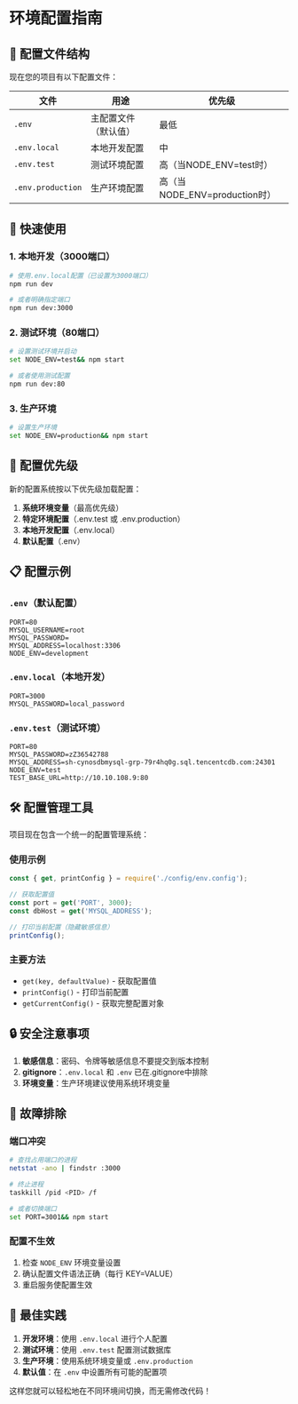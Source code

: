# 环境配置指南

## 📁 配置文件结构

现在您的项目有以下配置文件：

| 文件 | 用途 | 优先级 |
|------|------|--------|
| `.env` | 主配置文件（默认值） | 最低 |
| `.env.local` | 本地开发配置 | 中 |
| `.env.test` | 测试环境配置 | 高（当NODE_ENV=test时） |
| `.env.production` | 生产环境配置 | 高（当NODE_ENV=production时） |

## 🚀 快速使用

### 1. 本地开发（3000端口）
```bash
# 使用.env.local配置（已设置为3000端口）
npm run dev

# 或者明确指定端口
npm run dev:3000
```

### 2. 测试环境（80端口）
```bash
# 设置测试环境并启动
set NODE_ENV=test&& npm start

# 或者使用测试配置
npm run dev:80
```

### 3. 生产环境
```bash
# 设置生产环境
set NODE_ENV=production&& npm start
```

## 🔧 配置优先级

新的配置系统按以下优先级加载配置：

1. **系统环境变量**（最高优先级）
2. **特定环境配置**（.env.test 或 .env.production）
3. **本地开发配置**（.env.local）
4. **默认配置**（.env）

## 📋 配置示例

### `.env`（默认配置）
```env
PORT=80
MYSQL_USERNAME=root
MYSQL_PASSWORD=
MYSQL_ADDRESS=localhost:3306
NODE_ENV=development
```

### `.env.local`（本地开发）
```env
PORT=3000
MYSQL_PASSWORD=local_password
```

### `.env.test`（测试环境）
```env
PORT=80
MYSQL_PASSWORD=zZ36542788
MYSQL_ADDRESS=sh-cynosdbmysql-grp-79r4hq0g.sql.tencentcdb.com:24301
NODE_ENV=test
TEST_BASE_URL=http://10.10.108.9:80
```

## 🛠️ 配置管理工具

项目现在包含一个统一的配置管理系统：

### 使用示例
```javascript
const { get, printConfig } = require('./config/env.config');

// 获取配置值
const port = get('PORT', 3000);
const dbHost = get('MYSQL_ADDRESS');

// 打印当前配置（隐藏敏感信息）
printConfig();
```

### 主要方法
- `get(key, defaultValue)` - 获取配置值
- `printConfig()` - 打印当前配置
- `getCurrentConfig()` - 获取完整配置对象

## 🔒 安全注意事项

1. **敏感信息**：密码、令牌等敏感信息不要提交到版本控制
2. **gitignore**：`.env.local` 和 `.env` 已在.gitignore中排除
3. **环境变量**：生产环境建议使用系统环境变量

## 🐛 故障排除

### 端口冲突
```bash
# 查找占用端口的进程
netstat -ano | findstr :3000

# 终止进程
taskkill /pid <PID> /f

# 或者切换端口
set PORT=3001&& npm start
```

### 配置不生效
1. 检查 `NODE_ENV` 环境变量设置
2. 确认配置文件语法正确（每行 KEY=VALUE）
3. 重启服务使配置生效

## 📝 最佳实践

1. **开发环境**：使用 `.env.local` 进行个人配置
2. **测试环境**：使用 `.env.test` 配置测试数据库
3. **生产环境**：使用系统环境变量或 `.env.production`
4. **默认值**：在 `.env` 中设置所有可能的配置项

这样您就可以轻松地在不同环境间切换，而无需修改代码！